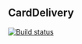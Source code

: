 ## CardDelivery

[![Build status](https://ci.appveyor.com/api/projects/status/a1npulf86c8iqusn?svg=true)](https://ci.appveyor.com/project/Zumaletto/hw2-2-selenide)
